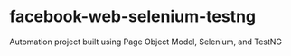 # facebook-web-selenium-testng
Automation project built using Page Object Model, Selenium, and TestNG
